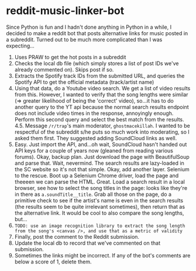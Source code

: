 # reddit-music-linker-bot

Since Python is fun and I hadn't done anything in Python in a while, I decided to make a reddit bot that posts alternative links for music posted in a subreddit. Turned out to be much more complicated than I was expecting... 

1. Uses PRAW to get the hot posts in a subreddit
2. Checks the local db file (which simply stores a list of post IDs we've already commented on). Skips post if so.
3. Extracts the Spotify track IDs from the submitted URL, and queries the Spotify API to get the official metadata (track/artist name)
4. Using that data, do a Youtube video search. We get a list of video results from this. However, I wanted to verify that the song lengths were similar (=> greater likelihood of being the 'correct' video), so...it has to do another query to the YT api because the normal search results endpoint does not include video times in the response, annoyingly enough. Perform this second query and select the best match from the results.
4.5. Message `/r/trap`'s main moderator, `ghostmacekillah`. I wanted to be respectful of the subreddit s/he puts so much work into moderating, so I asked them first. They suggested adding SoundCloud links as well.
5. Easy. Just import the API, and...oh wait, SoundCloud hasn't handed out API keys for a couple of years now (gleaned from reading various forums). Okay, backup plan. Just download the page with BeautifulSoup and parse that. Wait, nevermind. The search results are lazy-loaded in the SC website so it's not that simple. Okay, add another layer. Selenium to the rescue. Boot up a Selenium Chrome driver, load the page and theeeen we can parse the HTML. Great. Load a search result in a local browser, see how to select the song titles in the page: looks like they're in there as `a.soundTitle__title`. Grab all those on the page, do a primitive check to see if the artist's name is even in the search results (the results seem to be quite irrelevant sometimes), then return that as the alternative link. It would be cool to also compare the song lengths, but...
6. `TODO: use an image recognition library to extract the song length from the song's <canvas />, and use that as a metric of validity`
7. Finally, post the comment to the Reddit submission.
8. Update the local db to record that we've commented on that submission. 
9. Sometimes the links might be incorrect. If any of the bot's comments are below a score of 1, delete them.
